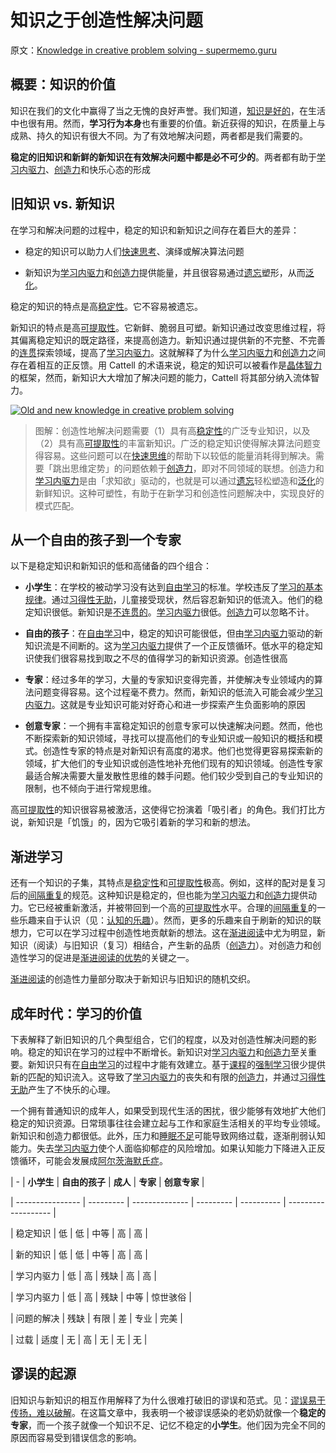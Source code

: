 # 知识之于创造性解决问题

原文：[Knowledge in creative problem solving - supermemo.guru](https://supermemo.guru/wiki/Knowledge_in_creative_problem_solving)

## 概要：知识的价值

知识在我们的文化中赢得了当之无愧的良好声誉。我们知道，[知识是好的](https://supermemo.guru/wiki/Goodness_of_knowledge)，在生活中也很有用。然而，**学习行为本身**也有重要的价值。新近获得的知识，在质量上与成熟、持久的知识有很大不同。为了有效地解决问题，两者都是我们需要的。

**稳定的旧知识和新鲜的新知识在有效解决问题中都是必不可少的**。两者都有助于[学习内驱力](https://supermemo.guru/wiki/Learn_drive)、[创造力](https://supermemo.guru/wiki/Creativity)和快乐心态的形成

## 旧知识 vs. 新知识

在学习和解决问题的过程中，稳定的知识和新知识之间存在着巨大的差异：

- 稳定的知识可以助力人们[快速思考](https://supermemo.guru/wiki/Fast_thinking)、演绎或解决算法问题

- 新知识为[学习内驱力](https://supermemo.guru/wiki/Learn_drive)和[创造力](https://supermemo.guru/wiki/Creativity)提供能量，并且很容易通过[遗忘](https://supermemo.guru/wiki/Forgetting)塑形，从而[泛化](https://supermemo.guru/wiki/Generalization)。

稳定的知识的特点是高[稳定性](https://supermemo.guru/wiki/Stability)。它不容易被遗忘。

新知识的特点是高[可提取性](https://supermemo.guru/wiki/Retrievability)。它新鲜、脆弱且可塑。新知识通过改变思维过程，将其偏离稳定知识的既定路径，来提高创造力。新知识通过提供新的不完整、不完善的[连贯](https://supermemo.guru/wiki/Coherence)探索领域，提高了[学习内驱力](https://supermemo.guru/wiki/Learn_drive)。这就解释了为什么[学习内驱力](https://supermemo.guru/wiki/Learn_drive)和[创造力](https://supermemo.guru/wiki/Creativity)之间存在着相互的正反馈。用 Cattell 的术语来说，稳定的知识可以被看作是[晶体智力](https://en.wikipedia.org/wiki/Fluid_and_crystallized_intelligence)的框架，然而，新知识大大增加了解决问题的能力，Cattell 将其部分纳入流体智力。

[![Old and new knowledge in creative problem solving](https://supermemo.guru/images/thumb/0/0c/Knowledge_in_creative_problem_solving.png/500px-Knowledge_in_creative_problem_solving.png)](https://supermemo.guru/wiki/File:Knowledge_in_creative_problem_solving.png)

> 图解：创造性地解决问题需要（1）具有高[稳定性](https://supermemo.guru/wiki/Stability)的广泛专业知识，以及（2）具有高[可提取性](https://supermemo.guru/wiki/Retrievability)的丰富新知识。广泛的稳定知识使得解决算法问题变得容易。这些问题可以在[快速思维](https://supermemo.guru/wiki/Fast_thinking)的帮助下以较低的能量消耗得到解决。需要「跳出思维定势」的问题依赖于[创造力](https://supermemo.guru/wiki/Creativity)，即对不同领域的联想。创造力和[学习内驱力](https://supermemo.guru/wiki/Learn_drive)是由「求知欲」驱动的，也就是可以通过[遗忘](https://supermemo.guru/wiki/Forgetting)轻松塑造和[泛化](https://supermemo.guru/wiki/Generalization)的新鲜知识。这种可塑性，有助于在新学习和创造性问题解决中，实现良好的模式匹配。

## 从一个自由的孩子到一个专家

以下是稳定知识和新知识的低和高储备的四个组合：

- **小学生**：在学校的被动学习没有达到[自由学习](https://supermemo.guru/wiki/Free_learning)的标准。学校违反了[学习的基本规律](https://supermemo.guru/wiki/Fundamental_law_of_learning)。通过[习得性无助](https://supermemo.guru/wiki/Learned_helplessness)，儿童接受现状，然后容忍新知识的低流入。他们的稳定知识很低。新知识是[不连贯的](https://supermemo.guru/wiki/Coherence)。[学习内驱力](https://supermemo.guru/wiki/Learn_drive)很低。[创造力](https://supermemo.guru/wiki/Creativity)可以忽略不计。

- **自由的孩子**：在[自由学习](https://supermemo.guru/wiki/Free_learning)中，稳定的知识可能很低，但由[学习内驱力](https://supermemo.guru/wiki/Learn_drive)驱动的新知识流是不间断的。这为[学习内驱力](https://supermemo.guru/wiki/Learn_drive)提供了一个正反馈循环。低水平的稳定知识使我们很容易找到取之不尽的值得学习的新知识资源。创造性很高

- **专家**：经过多年的学习，大量的专家知识变得完善，并使解决专业领域内的算法问题变得容易。这个过程毫不费力。然而，新知识的低流入可能会减少[学习内驱力](https://supermemo.guru/wiki/Learn_drive)。这就是专业知识可能对好奇心和进一步探索产生负面影响的原因

- **创意专家**：一个拥有丰富稳定知识的创意专家可以快速解决问题。然而，他也不断探索新的知识领域，寻找可以提高他们的专业知识或一般知识的概括和模式。创造性专家的特点是对新知识有高度的渴求。他们也觉得更容易探索新的领域，扩大他们的专业知识或创造性地补充他们现有的知识领域。创造性专家最适合解决需要大量发散性思维的棘手问题。他们较少受到自己的专业知识的限制，也不倾向于进行常规思维。

高[可提取性](https://supermemo.guru/wiki/Retrievability)的知识很容易被激活，这使得它扮演着「吸引者」的角色。我们打比方说，新知识是「饥饿」的，因为它吸引着新的学习和新的想法。

## 渐进学习

还有一个知识的子集，其特点是[稳定性](https://supermemo.guru/wiki/Stability)和[可提取性](https://supermemo.guru/wiki/Retrievability)极高。例如，这样的配对是复习后的[间隔重复](https://supermemo.guru/wiki/Spaced_repetition)的规范。这种知识是稳定的，但也能为[学习内驱力](https://supermemo.guru/wiki/Learn_drive)和[创造力](https://supermemo.guru/wiki/Creativity)提供动力。它已经被重新激活，并被带回到一个高的[可提取性](https://supermemo.guru/wiki/Retrievability)水平。合理的[间隔重复](https://supermemo.guru/wiki/Spaced_repetition)的一些乐趣来自于认识（见：[认知的乐趣](https://supermemo.guru/wiki/Pleasure_of_knowing)）。然而，更多的乐趣来自于刷新的知识的联想力，它可以在学习过程中创造性地贡献新的想法。这在[渐进阅读](https://supermemo.guru/wiki/Incremental_reading)中尤为明显，新知识（阅读）与旧知识（复习）相结合，产生新的品质（[创造力](https://supermemo.guru/wiki/Creativity)）。对创造力和创造性学习的促进是[渐进阅读的优势](https://supermemo.guru/wiki/Advantages_of_incremental_reading)的关键之一。

[渐进阅读](https://supermemo.guru/wiki/Incremental_reading)的创造性力量部分取决于新知识与旧知识的随机交织。

## 成年时代：学习的价值

下表解释了新旧知识的几个典型组合，它们的程度，以及对创造性解决问题的影响。稳定的知识在学习的过程中不断增长。新知识对[学习内驱力](https://supermemo.guru/wiki/Learn_drive)和[创造力](https://supermemo.guru/wiki/Creativity)至关重要。新知识只有在[自由学习](https://supermemo.guru/wiki/Free_learning)的过程中才能有效建立。基于[课程](https://supermemo.guru/wiki/Curriculum)的[强制学习](https://supermemo.guru/wiki/Coercive_learning)很少提供新的匹配的知识流入。这导致了[学习内驱力](https://supermemo.guru/wiki/Learn_drive)的丧失和有限的[创造力](https://supermemo.guru/wiki/Creativity)，并通过[习得性无助](https://supermemo.guru/wiki/Learned_helplessness)产生了不快乐的心理。

一个拥有普通知识的成年人，如果受到现代生活的困扰，很少能够有效地扩大他们稳定的知识资源。日常琐事往往会建立起与工作和家庭生活相关的平均专业领域。新知识和创造力都很低。此外，压力和[睡眠不足](https://supermemo.guru/wiki/Sleep_deprivation)可能导致网络过载，逐渐削弱认知能力。失去[学习内驱力](https://supermemo.guru/wiki/Learn_drive)使个人面临抑郁症的风险增加。如果认知能力下降进入正反馈循环，可能会发展成[阿尔茨海默氏症](https://supermemo.guru/wiki/How_schools_can_contribute_to_Alzheimer's_disease)。

| -                | **小学生** | **自由的孩子** | **成人** | **专家** | **创意专家** |

| ---------------- | --------- | -------------- | --------- | ---------- | ------------------- |

| 稳定知识 | 低       | 低            | 中等    | 高       | 高                |

| 新的知识 | 低       | 低            | 中等    | 高       | 高                |

| 学习内驱力 | 低       | 高            | 残缺   | 高       | 高                |

| 学习内驱力 | 低       | 高            | 残缺   | 中等       | 惊世骇俗                |

| 问题的解决 | 残缺 | 有限 | 差 | 专业 | 完美            |

| 过载         | 适度     | 无           | 高      | 无      | 无      | 无                |

## 谬误的起源

旧知识与新知识的相互作用解释了为什么很难打破旧的谬误和范式。见：[谬误易于传扬，难以破解](https://supermemo.guru/wiki/Myths_are_easy_to_swallow_and_hard_to_kill)。在这篇文章中，我表明一个被谬误感染的老奶奶就像一个**稳定的专家**，而一个孩子就像一个知识不足、记忆不稳定的**小学生**。他们因为完全不同的原因而容易受到错误信念的影响。